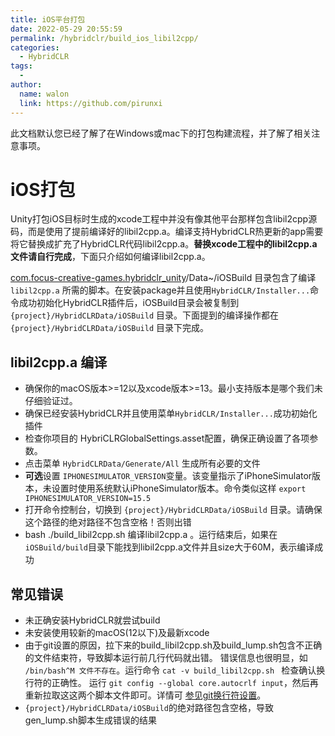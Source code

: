 ```yaml
---
title: iOS平台打包
date: 2022-05-29 20:55:59
permalink: /hybridclr/build_ios_libil2cpp/
categories:
  - HybridCLR
tags:
  - 
author: 
  name: walon
  link: https://github.com/pirunxi
---
```


此文档默认您已经了解了在Windows或mac下的打包构建流程，并了解了相关注意事项。

# iOS打包


Unity打包iOS目标时生成的xcode工程中并没有像其他平台那样包含libil2cpp源码，而是使用了提前编译好的libil2cpp.a。编译支持HybridCLR热更新的app需要将它替换成扩充了HybridCLR代码libil2cpp.a。**替换xcode工程中的libil2cpp.a文件请自行完成**，下面只介绍如何编译libil2cpp.a。

[com.focus-creative-games.hybridclr_unity](https://github.com/focus-creative-games/hybridclr_unity)/Data~/iOSBuild 目录包含了编译 `libil2cpp.a` 所需的脚本。在安装package并且使用`HybridCLR/Installer...`命令成功初始化HybridCLR插件后，iOSBuild目录会被复制到`{project}/HybridCLRData/iOSBuild` 目录。下面提到的编译操作都在 `{project}/HybridCLRData/iOSBuild` 目录下完成。


## libil2cpp.a 编译

- 确保你的macOS版本>=12以及xcode版本>=13。最小支持版本是哪个我们未仔细验证过。
- 确保已经安装HybridCLR并且使用菜单`HybridCLR/Installer...`成功初始化插件
- 检查你项目的 HybriCLRGlobalSettings.asset配置，确保正确设置了各项参数。
- 点击菜单 `HybridCLRData/Generate/All` 生成所有必要的文件
- **可选**设置 `IPHONESIMULATOR_VERSION`变量。该变量指示了iPhoneSimulator版本，未设置时使用系统默认iPhoneSimulator版本。命令类似这样 `export IPHONESIMULATOR_VERSION=15.5`
- 打开命令控制台，切换到 `{project}/HybridCLRData/iOSBuild` 目录。请确保这个路径的绝对路径不包含空格！否则出错
- bash ./build_libil2cpp.sh 编译libil2cpp.a 。运行结束后，如果在`iOSBuild/build`目录下能找到libil2cpp.a文件并且size大于60M，表示编译成功


## 常见错误

- 未正确安装HybridCLR就尝试build
- 未安装使用较新的macOS(12以下)及最新xcode
- 由于git设置的原因，拉下来的build_libil2cpp.sh及build_lump.sh包含不正确的文件结束符，导致脚本运行前几行代码就出错。 错误信息也很明显，如 `/bin/bash^M 文件不存在`。运行命令 `cat -v build_libil2cpp.sh ` 检查确认换行符的正确性。 运行 `git config --global core.autocrlf input`，然后再重新拉取这这两个脚本文件即可。详情可 [参见git换行符设置](https://docs.github.com/cn/get-started/getting-started-with-git/configuring-git-to-handle-line-endings)。
- `{project}/HybridCLRData/iOSBuild`的绝对路径包含空格，导致gen_lump.sh脚本生成错误的结果

